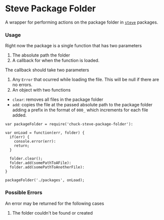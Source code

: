 # Steve Package Folder #
A wrapper for performing actions on the package folder in [`steve`](https://www.github.com/brycekbargar/steve) packages.

### Usage ###
Right now the package is a single function that has two parameters

1. The absolute path the folder
1. A callback for when the function is loaded.

The callback should take two parameters

1. Any `Error` that ocurred while loading the file. This will be null if there are no errors.
1. An object with two functions
  - `clear`: removes all files in the package folder
  - `add`: copies the file at the passed absolute path to the package folder adding a prefix in the format of `000_` which increments for each file added.


```
var packageFolder = require('chuck-steve-package-folder'):

var onLoad = function(err, folder) {
  if(err) {
    console.error(err):
    return;
  }

  folder.clear();
  folder.add(somePathToAFile):
  folder.add(somePathToAnotherFile):
}

packageFolder('./packages', onLoad);
```

### Possible Errors ###
An error may be returned for the following cases

1. The folder couldn't be found or created
